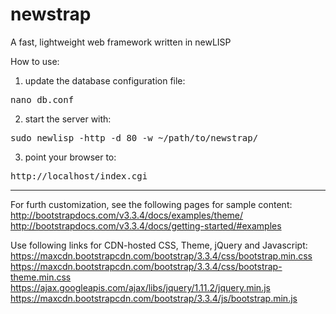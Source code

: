 # newstrap
A fast, lightweight web framework written in newLISP

How to use:
1) update the database configuration file:
<pre>
nano db.conf
</pre>
2) start the server with:
<pre>
sudo newlisp -http -d 80 -w ~/path/to/newstrap/
</pre>
3) point your browser to:
<pre>
http://localhost/index.cgi
</pre>

---

For furth customization, see the following pages for sample content:
http://bootstrapdocs.com/v3.3.4/docs/examples/theme/
http://bootstrapdocs.com/v3.3.4/docs/getting-started/#examples

Use following links for CDN-hosted CSS, Theme, jQuery and Javascript:
https://maxcdn.bootstrapcdn.com/bootstrap/3.3.4/css/bootstrap.min.css
https://maxcdn.bootstrapcdn.com/bootstrap/3.3.4/css/bootstrap-theme.min.css
https://ajax.googleapis.com/ajax/libs/jquery/1.11.2/jquery.min.js
https://maxcdn.bootstrapcdn.com/bootstrap/3.3.4/js/bootstrap.min.js
